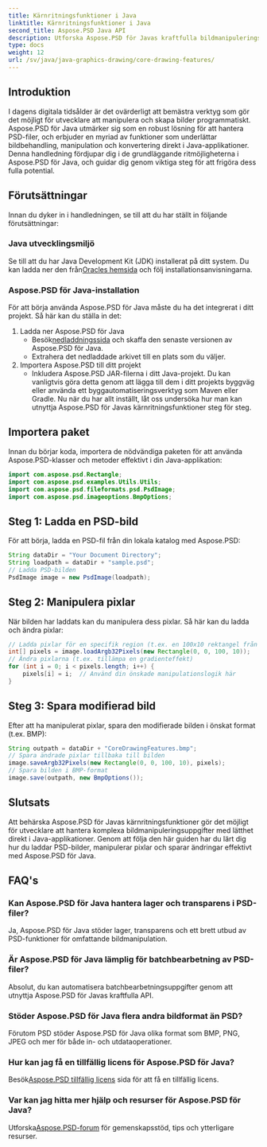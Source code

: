 ```yaml
---
title: Kärnritningsfunktioner i Java
linktitle: Kärnritningsfunktioner i Java
second_title: Aspose.PSD Java API
description: Utforska Aspose.PSD för Javas kraftfulla bildmanipuleringsfunktioner. Lär dig hur du laddar, manipulerar och sparar PSD-bilder programmatiskt.
type: docs
weight: 12
url: /sv/java/java-graphics-drawing/core-drawing-features/
---
```

## Introduktion
I dagens digitala tidsålder är det ovärderligt att bemästra verktyg som gör det möjligt för utvecklare att manipulera och skapa bilder programmatiskt. Aspose.PSD för Java utmärker sig som en robust lösning för att hantera PSD-filer, och erbjuder en myriad av funktioner som underlättar bildbehandling, manipulation och konvertering direkt i Java-applikationer. Denna handledning fördjupar dig i de grundläggande ritmöjligheterna i Aspose.PSD för Java, och guidar dig genom viktiga steg för att frigöra dess fulla potential.
## Förutsättningar
Innan du dyker in i handledningen, se till att du har ställt in följande förutsättningar:
### Java utvecklingsmiljö
 Se till att du har Java Development Kit (JDK) installerat på ditt system. Du kan ladda ner den från[Oracles hemsida](https://www.oracle.com/java/technologies/javase-jdk11-downloads.html) och följ installationsanvisningarna.
### Aspose.PSD för Java-installation
För att börja använda Aspose.PSD för Java måste du ha det integrerat i ditt projekt. Så här kan du ställa in det:
1. Ladda ner Aspose.PSD för Java
   -  Besök[nedladdningssida](https://releases.aspose.com/psd/java/) och skaffa den senaste versionen av Aspose.PSD för Java.
   - Extrahera det nedladdade arkivet till en plats som du väljer.
2. Importera Aspose.PSD till ditt projekt
   - Inkludera Aspose.PSD JAR-filerna i ditt Java-projekt. Du kan vanligtvis göra detta genom att lägga till dem i ditt projekts byggväg eller använda ett byggautomatiseringsverktyg som Maven eller Gradle.
Nu när du har allt inställt, låt oss undersöka hur man kan utnyttja Aspose.PSD för Javas kärnritningsfunktioner steg för steg.
## Importera paket
Innan du börjar koda, importera de nödvändiga paketen för att använda Aspose.PSD-klasser och metoder effektivt i din Java-applikation:
```java
import com.aspose.psd.Rectangle;
import com.aspose.psd.examples.Utils.Utils;
import com.aspose.psd.fileformats.psd.PsdImage;
import com.aspose.psd.imageoptions.BmpOptions;
```
## Steg 1: Ladda en PSD-bild
För att börja, ladda en PSD-fil från din lokala katalog med Aspose.PSD:
```java
String dataDir = "Your Document Directory";
String loadpath = dataDir + "sample.psd";
// Ladda PSD-bilden
PsdImage image = new PsdImage(loadpath);
```
## Steg 2: Manipulera pixlar
När bilden har laddats kan du manipulera dess pixlar. Så här kan du ladda och ändra pixlar:
```java
// Ladda pixlar för en specifik region (t.ex. en 100x10 rektangel från det övre vänstra hörnet)
int[] pixels = image.loadArgb32Pixels(new Rectangle(0, 0, 100, 10));
// Ändra pixlarna (t.ex. tillämpa en gradienteffekt)
for (int i = 0; i < pixels.length; i++) {
    pixels[i] = i;  // Använd din önskade manipulationslogik här
}
```
## Steg 3: Spara modifierad bild
Efter att ha manipulerat pixlar, spara den modifierade bilden i önskat format (t.ex. BMP):
```java
String outpath = dataDir + "CoreDrawingFeatures.bmp";
// Spara ändrade pixlar tillbaka till bilden
image.saveArgb32Pixels(new Rectangle(0, 0, 100, 10), pixels);
// Spara bilden i BMP-format
image.save(outpath, new BmpOptions());
```

## Slutsats
Att behärska Aspose.PSD för Javas kärnritningsfunktioner gör det möjligt för utvecklare att hantera komplexa bildmanipuleringsuppgifter med lätthet direkt i Java-applikationer. Genom att följa den här guiden har du lärt dig hur du laddar PSD-bilder, manipulerar pixlar och sparar ändringar effektivt med Aspose.PSD för Java.
## FAQ's
### Kan Aspose.PSD för Java hantera lager och transparens i PSD-filer?
Ja, Aspose.PSD för Java stöder lager, transparens och ett brett utbud av PSD-funktioner för omfattande bildmanipulation.
### Är Aspose.PSD för Java lämplig för batchbearbetning av PSD-filer?
Absolut, du kan automatisera batchbearbetningsuppgifter genom att utnyttja Aspose.PSD för Javas kraftfulla API.
### Stöder Aspose.PSD för Java flera andra bildformat än PSD?
Förutom PSD stöder Aspose.PSD för Java olika format som BMP, PNG, JPEG och mer för både in- och utdataoperationer.
### Hur kan jag få en tillfällig licens för Aspose.PSD för Java?
 Besök[Aspose.PSD tillfällig licens](https://purchase.aspose.com/temporary-license/) sida för att få en tillfällig licens.
### Var kan jag hitta mer hjälp och resurser för Aspose.PSD för Java?
 Utforska[Aspose.PSD-forum](https://forum.aspose.com/c/psd/34) för gemenskapsstöd, tips och ytterligare resurser.